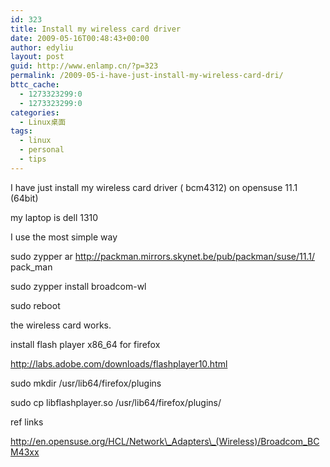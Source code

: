 ```yaml
---
id: 323
title: Install my wireless card driver
date: 2009-05-16T00:48:43+00:00
author: edyliu
layout: post
guid: http://www.enlamp.cn/?p=323
permalink: /2009-05-i-have-just-install-my-wireless-card-dri/
bttc_cache:
  - 1273323299:0
  - 1273323299:0
categories:
  - Linux桌面
tags:
  - linux
  - personal
  - tips
---
```

I have just install my wireless card driver ( bcm4312) on opensuse 11.1 (64bit)
  
my laptop is dell 1310

I use the most simple way
  
sudo zypper ar http://packman.mirrors.skynet.be/pub/packman/suse/11.1/ pack_man
  
sudo zypper install broadcom-wl
  
sudo reboot
  
the wireless card works.

install flash player x86_64 for firefox
  
http://labs.adobe.com/downloads/flashplayer10.html
  
sudo mkdir /usr/lib64/firefox/plugins
  
sudo cp libflashplayer.so /usr/lib64/firefox/plugins/

ref links
  
http://en.opensuse.org/HCL/Network\_Adapters\_(Wireless)/Broadcom_BCM43xx
